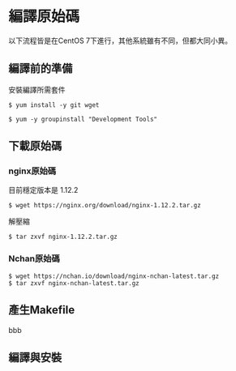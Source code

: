 # 編譯原始碼

以下流程皆是在CentOS 7下進行，其他系統雖有不同，但都大同小異。

## 編譯前的準備

安裝編譯所需套件

```
$ yum install -y git wget
```

```
$ yum -y groupinstall "Development Tools"
```

## 下載原始碼

### nginx原始碼

目前穩定版本是 1.12.2

```
$ wget https://nginx.org/download/nginx-1.12.2.tar.gz
```

解壓縮

```
$ tar zxvf nginx-1.12.2.tar.gz
```

### Nchan原始碼

```
$ wget https://nchan.io/download/nginx-nchan-latest.tar.gz
$ tar zxvf nginx-nchan-latest.tar.gz
```

## 產生Makefile

bbb

## 編譯與安裝



